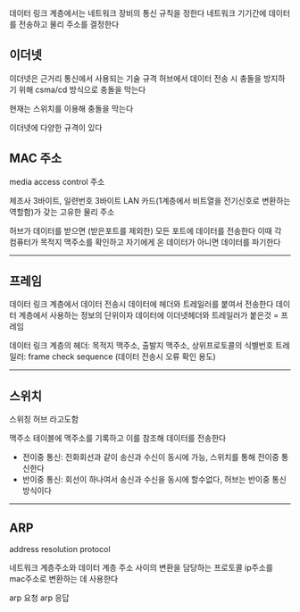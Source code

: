데이터 링크 계층에서는 네트워크 장비의 통신 규칙을 정한다
네트워크 기기간에 데이터를 전송하고 물리 주소를 결정한다

## 이더넷
이더넷은 근거리 통신에서 사용되는 기술 규격
허브에서 데이터 전송 시 충돌을 방지하기 위해 csma/cd 방식으로 충돌을 막는다

현재는 스위치를 이용해 충돌을 막는다

이더넷에 다양한 규격이 있다

## MAC 주소
media access control 주소

제조사 3바이트, 일련번호 3바이트
LAN 카드(1계층에서 비트열을 전기신호로 변환하는 역할함)가 갖는 고유한 물리 주소

허브가 데이터를 받으면 (받은포트를 제외한) 모든 포트에 데이터를 전송한다
이때 각 컴퓨터가 목적지 맥주소를 확인하고 자기에게 온 데이터가 아니면 데이터를 파기한다

---

## 프레임
데이터 링크 계층에서 데이터 전송시 데이터에 헤더와 트레일러를 붙여서 전송한다
데이터 계층에서 사용하는 정보의 단위이자 데이터에 이더넷헤더와 트레일러가 붙은것 = 프레임

데이터 링크 계층의 헤더: 목적지 맥주소, 출발지 맥주소, 상위프로토콜의 식별번호
트레일러: frame check sequence (데이터 전송시 오류 확인 용도)


---

## 스위치
스위칭 허브 라고도함

맥주소 테이블에 맥주소를 기록하고 이를 참조해 데이터를 전송한다

- 전이중 통신: 전화회선과 같이 송신과 수신이 동시에 가능, 스위치를 통해 전이중 통신한다
- 반이중 통신: 회선이 하나여서 송신과 수신을 동시에 할수없다, 허브는 반이중 통신 방식이다

---
## ARP
address resolution protocol

네트워크 계층주소와 데이터 계층 주소 사이의 변환을 담당하는 프로토콜
ip주소를 mac주소로 변환하는 데 사용한다

arp 요청
arp 응답


